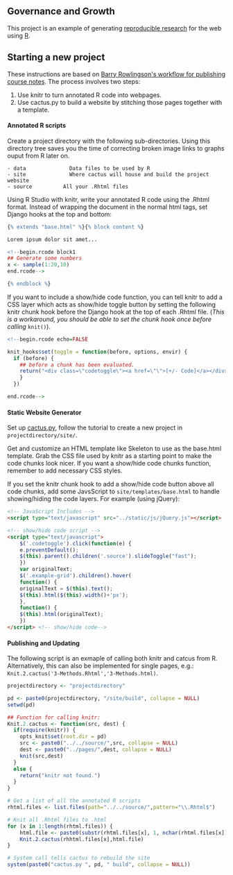 ## Governance and Growth

This project is an example of generating [reproducible research](http://yihui.name/en/2012/06/enjoyable-reproducible-research/) for the web using [R](http://www.r-project.org). 

## Starting a new project

These instructions are based on [Barry Rowlingson's workflow for publishing course notes](http://geospaced.blogspot.tw/2012/05/knitr-cactus-twitterbootstrap-jquery.html). The process involves two steps:

1. Use knitr to turn annotated R code into webpages.
2. Use cactus.py to build a website by stitching those pages together with a template.

#### Annotated R scripts

Create a project directory with the following sub-directories. Using this directory tree saves you the time of correcting broken image links to graphs ouput from R later on.

    - data				Data files to be used by R
    - site				Where cactus will house and build the project website  
    - source          All your .Rhtml files

Using R Studio with knitr, write your annotated R code using the .Rhtml format. Instead of wrapping the document in the normal html tags, set Django hooks at the top and bottom:

```r
{% extends "base.html" %}{% block content %}

Lorem ipsum dolor sit amet...

<!--begin.rcode block1
## Generate some numbers
x <- sample(1:20,10)
end.rcode-->

{% endblock %}
```

If you want to include a show/hide code function, you can tell knitr to add a CSS layer which acts as show/hide toggle button by setting the following knitr chunk hook before the Django hook at the top of each .Rhtml file. (*This is a workaround, you should be able to set the chunk hook once before calling* `knit()`).

```r
<!--begin.rcode echo=FALSE

knit_hooks$set(toggle = function(before, options, envir) {
  if (before) {
    ## before a chunk has been evaluated.
    return("<div class=\"codetoggle\"><a href=\"\">[+/- Code]</a></div>")
    }
  })

end.rcode-->
```

#### Static Website Generator

Set up [cactus.py](https://github.com/koenbok/Cactus), follow the tutorial to create a new project in `projectdirectory/site/`. 

Get and customize an HTML template like Skeleton to use as the base.html template. Grab the CSS file used by knitr as a starting point to make the code chunks look nicer. If you want a show/hide code chunks function, remember to add necessary CSS styles.

If you set the knitr chunk hook to add a show/hide code button above all code chunks, add some JavsScript to `site/templates/base.html` to handle showing/hiding the code layers. For example (using jQuery):

```html
<!-- JavaScript Includes -->
<script type="text/javascript" src="../static/js/jQuery.js"></script>

<!-- show/hide code script -->
<script type="text/javascript">
	$('.codetoggle').click(function(e) {
	e.preventDefault();
	$(this).parent().children('.source').slideToggle("fast");
	})
	var originalText;
	$('.example-grid').children().hover(
	function() {
	originalText = $(this).text();
	$(this).html($(this).width()+'px');
	},
	function() {
	$(this).html(originalText);
	}) 
</script> <!-- show/hide code-->
```

#### Publishing and Updating

The following script is an exmaple of calling both knitr and catcus from R. Alternatively, this can also be implemented for single pages, e.g.: `Knit.2.cactus('3-Methods.Rhtml','3-Methods.html)`.

```R
projectdirectory <- "projectdirectory" 

pd <- paste0(projectdirectory, "/site/build", collapse = NULL)
setwd(pd)

## Function for calling knitr:
Knit.2.cactus <- function(src, dest) {
  if(require(knitr)) {
    opts_knit$set(root.dir = pd) 
    src <- paste0("../../source/",src, collapse = NULL)
    dest <- paste0("../pages/",dest, collapse = NULL)
    knit(src,dest)
  }
  else {
    return("knitr not found.")
  }
}

# Get a list of all the annotated R scripts
rhtml.files <- list.files(path="../../source/",pattern="\\.Rhtml$")

# Knit all .Rhtml files to .html
for (x in 1:length(rhtml.files)) {
	html.file <- paste0(substr(rhtml.files[x], 1, nchar(rhtml.files[x])-6),".html", collapse = NULL)
	Knit.2.cactus(rhhtml.files[x],html.file)
}

# System call tells cactus to rebuild the site
system(paste0("cactus.py ", pd, " build", collapse = NULL))
```
